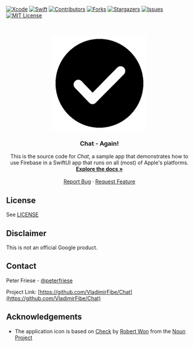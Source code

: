 <!-- PROJECT SHIELDS -->
[![Xcode][xcode-shield]][xcode-url]
[![Swift][swift-shield]][swift-url]
[![Contributors][contributors-shield]][contributors-url]
[![Forks][forks-shield]][forks-url]
[![Stargazers][stars-shield]][stars-url]
[![Issues][issues-shield]][issues-url]
[![MIT License][license-shield]][license-url]

<!-- PROJECT LOGO -->
<br />
<p align="center">
  <a href="https://github.com/VladimirFibe/Chat">
    <img src="assets/logo/MakeItSo.png" alt="Logo">
  </a>

  <h3 align="center">Chat - Again!</h3>

  <p align="center">
    This is the source code for <i>Chat</i>, a sample app that demonstrates how to use Firebase in a SwiftUI app that runs on all (most) of Apple's platforms.
    <br />
    <a href="https://github.com/VladimirFibe/Chat"><strong>Explore the docs »</strong></a>
    <br />
    <br />
    <a href="https://github.com/VladimirFibe/Chat/issues">Report Bug</a>
    ·
    <a href="https://github.com/VladimirFibe/Chat/issues">Request Feature</a>
  </p>
</p>




<!-- LICENSE -->
## License

See [LICENSE](LICENSE)

<!-- Disclaimer -->
## Disclaimer

This is not an official Google product.

<!-- CONTACT -->
## Contact

Peter Friese - [@peterfriese](https://twitter.com/fibe)

Project Link: [https://github.com/VladimirFibe/Chat](https://github.com/VladimirFibe/Chat)

<!-- ACKNOWLEDGEMENTS -->

## Acknowledgements

* The application icon is based on [Check](https://thenounproject.com/term/check/1905028/) by [Robert Won](https://thenounproject.com/robertwon/) from the [Noun Project](https://thenounproject.com/)

<!-- MARKDOWN LINKS & IMAGES -->
<!-- https://www.markdownguide.org/basic-syntax/#reference-style-links -->
[xcode-shield]: https://img.shields.io/badge/xcode-v13.3.1-blue
[xcode-url]: https://developer.apple.com/xcode/

[swift-shield]: https://img.shields.io/badge/swift-v5.6-%23fe4b2d
[swift-url]: https://swift.org/

[contributors-shield]: https://img.shields.io/github/contributors/VladimirFibe/Chato.svg?style=flat-square
[contributors-url]: https://github.com/VladimirFibe/Chat/graphs/contributors

[forks-shield]: https://img.shields.io/github/forks/VladimirFibe/Chat.svg?style=flat-square
[forks-url]: https://github.com/VladimirFibe/Chat/network/members

[stars-shield]: https://img.shields.io/github/stars/VladimirFibe/Chat.svg?style=flat-square
[stars-url]: https://github.com/VladimirFibe/Chat/stargazers

[issues-shield]: https://img.shields.io/github/issues/VladimirFibe/Chat.svg?style=flat-square
[issues-url]: https://github.com/VladimirFibe/Chat/issues

[license-shield]: https://img.shields.io/github/license/VladimirFibe/Chat.svg?style=flat-square
[license-url]: https://github.com/VladimirFibe/Chat/blob/master/LICENSE

[linkedin-shield]: https://img.shields.io/badge/-LinkedIn-black.svg?style=flat-square&logo=linkedin&colorB=555
[linkedin-url]: https://linkedin.com/in/fibe
[product-screenshot]: assets/screenshot.png
[product-demo]: assets/demo.gif
[product-screenshot]: assets/screenshot.png "Screenshot of Make It So, a replication of the iOS Reminders app"
